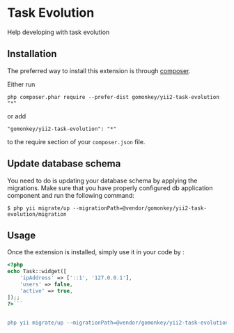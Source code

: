 Task Evolution
==============
Help developing with task evolution

Installation
------------

The preferred way to install this extension is through [composer](http://getcomposer.org/download/).

Either run

```
php composer.phar require --prefer-dist gomonkey/yii2-task-evolution "*"
```

or add

```
"gomonkey/yii2-task-evolution": "*"
```

to the require section of your `composer.json` file.


Update database schema
----------------------

You need to do is updating your database schema by applying the migrations. Make sure that you have properly configured db application component and run the following command:

` $ php yii migrate/up --migrationPath=@vendor/gomonkey/yii2-task-evolution/migration `

Usage
-----

Once the extension is installed, simply use it in your code by  :

```php
<?php 
echo Task::widget([
	'ipAddress' => ['::1', '127.0.0.1'],
	'users' => false,
	'active' => true,
]);; 
?>```


php yii migrate/up --migrationPath=@vendor/gomonkey/yii2-task-evolution/migration
